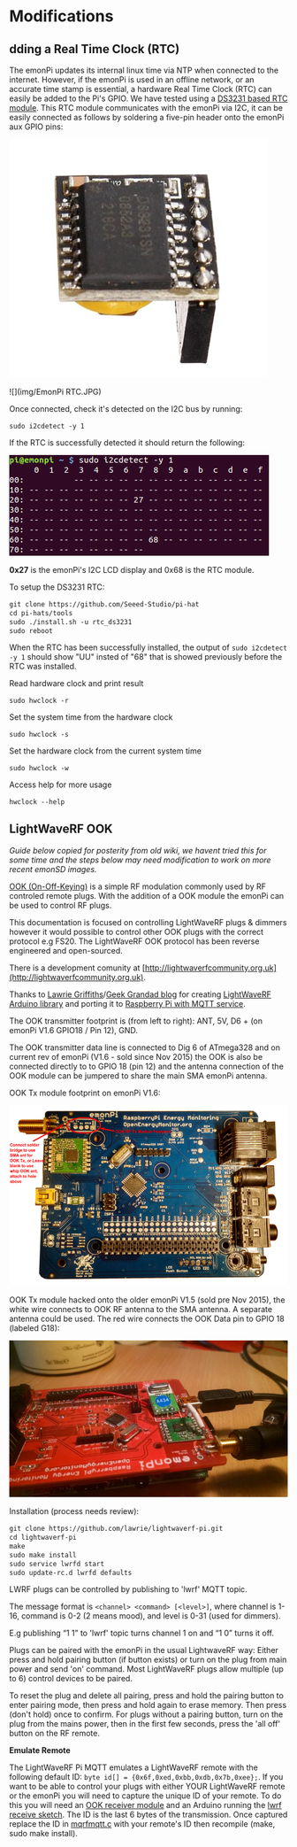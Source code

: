 # Modifications

## dding a Real Time Clock (RTC)

The emonPi updates its internal linux time via NTP when connected to the internet. However, if the emonPi is used in an offline network, or an accurate time stamp is essential, a hardware Real Time Clock (RTC) can easily be added to the Pi's GPIO. We have tested using a [DS3231 based RTC module](http://thepihut.com/products/mini-rtc-module-for-raspberry-pi). This RTC module communicates  with the emonPi via I2C, it can be easily connected as follows by soldering a five-pin header onto the emonPi aux GPIO pins: 

![](img/DS3231rtc.jpg)

![](img/EmonPi RTC.JPG)

Once connected, check it's detected on the I2C bus by running:

    sudo i2cdetect -y 1

If the RTC is successfully detected it should return the following: 

![](img/Emonpi_rtc_i2c.png)

**0x27** is the emonPi's I2C LCD display and 0x68 is the RTC module.

To setup the DS3231 RTC:

    git clone https://github.com/Seeed-Studio/pi-hat
    cd pi-hats/tools
    sudo ./install.sh -u rtc_ds3231
    sudo reboot

When the RTC has been successfully installed, the output of `sudo i2cdetect -y 1` should show "UU" insted of "68" that is showed previously before the RTC was installed.
 
Read hardware clock and print result

    sudo hwclock -r

Set the system time from the hardware clock

    sudo hwclock -s

Set the hardware clock from the current system time

    sudo hwclock -w

Access help for more usage

    hwclock --help

## LightWaveRF OOK

*Guide below copied for posterity from old wiki, we havent tried this for some time and the steps below may need modification to work on more recent emonSD images.*

[OOK (On-Off-Keying)](http://en.wikipedia.org/wiki/On-off_keying) is a simple RF modulation commonly used by RF controled remote plugs. With the addition of a OOK module the emonPi can be used to control RF plugs. 

This documentation is focused on controlling LightWaveRF plugs & dimmers however it would possible to control other OOK plugs with the correct protocol e.g FS20. The LightWaveRF OOK protocol has been reverse engineered and open-sourced. 

There is a development comunity at [http://lightwaverfcommunity.org.uk](http://lightwaverfcommunity.org.uk).

Thanks to [Lawrie Griffiths](https://github.com/lawrie)/[Geek Grandad blog](https://geekgrandad.wordpress.com) for creating [LightWaveRF Arduino library](https://github.com/lawrie/LightwaveRF) and porting it to [Raspberry Pi with MQTT service](https://github.com/openenergymonitor/lightwaverf-pi). 

The OOK transmitter footprint is (from left to right): ANT, 5V, D6 + (on emonPi V1.6 GPIO18 / Pin 12), GND.

The OOK transmitter data line is connected to Dig 6 of ATmega328 and on current rev of emonPi (V1.6 - sold since Nov 2015) the OOK is also be connected directly to to GPIO 18 (pin 12) and the antenna connection of the OOK module can be jumpered to share the main SMA emonPi antenna.

OOK Tx module footprint on emonPi V1.6:

![](img/EmonPi_V1_6_OOK_Tx.png)

OOK Tx module hacked onto the older emonPi V1.5 (sold pre Nov 2015), the white wire connects to OOK RF antenna to the SMA antenna. A separate antenna could be used. The red wire connects the OOK Data pin to GPIO 18 (labeled G18):

![](img/Emonpi_ook.jpg)

Installation (process needs review):

    git clone https://github.com/lawrie/lightwaverf-pi.git
    cd lightwaverf-pi
    make
    sudo make install
    sudo service lwrfd start
    sudo update-rc.d lwrfd defaults

LWRF plugs can be controlled by publishing to 'lwrf' MQTT topic. 

The message format is `<channel> <command> [<level>]`, where channel is 1-16, command is 0-2 (2 means mood), and level is 0-31 (used for dimmers).

E.g publishing “1 1” to 'lwrf' topic turns channel 1 on and “1 0” turns it off. 

Plugs can be paired with the emonPi in the usual LightwaveRF way: Either press and hold pairing button (if button exists) or turn on the plug from main power and send 'on' command. Most LightWaveRF plugs allow multiple (up to 6) control devices to be paired. 

To reset the plug and delete all pairing, press and hold the pairing button to enter pairing mode, then press and hold again to erase memory. Then press (don't hold) once to confirm. For plugs without a pairing button, turn on the plug from the mains power, then in the first few seconds, press the 'all off' button on the RF remote. 

**Emulate Remote**

The LightWaveRF Pi MQTT emulates a LightWaveRF remote with the following default ID: `byte id[] = {0x6f,0xed,0xbb,0xdb,0x7b,0xee};`. If you want to be able to control your plugs with either YOUR LightWaveRF remote or the emonPi you will need to capture the unique ID of your remote. To do this you will need an [OOK receiver module](http://uk.rs-online.com/web/p/lower-power-rf-modules/6172044) and an Arduino running the [lwrf receive sketch](https://github.com/lawrie/LightwaveRF/tree/master/examples/lwreceive). The ID is the last 6 bytes of the transmission. Once captured replace the ID in [mqrfmqtt.c](https://github.com/lawrie/LightwaveRF/tree/master/examples/lwreceive) with your remote's ID then recompile (make, sudo make install).

